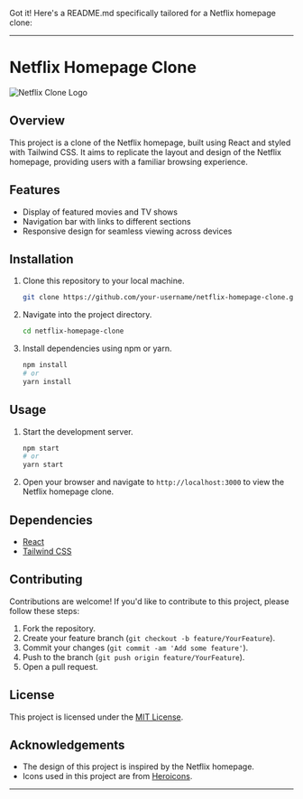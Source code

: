 Got it! Here's a README.md specifically tailored for a Netflix homepage clone:

---

# Netflix Homepage Clone

![Netflix Clone Logo](.ss.png)

## Overview
This project is a clone of the Netflix homepage, built using React and styled with Tailwind CSS. It aims to replicate the layout and design of the Netflix homepage, providing users with a familiar browsing experience.

## Features
- Display of featured movies and TV shows
- Navigation bar with links to different sections
- Responsive design for seamless viewing across devices

## Installation
1. Clone this repository to your local machine.
   ```bash
   git clone https://github.com/your-username/netflix-homepage-clone.git
   ```
2. Navigate into the project directory.
   ```bash
   cd netflix-homepage-clone
   ```
3. Install dependencies using npm or yarn.
   ```bash
   npm install
   # or
   yarn install
   ```

## Usage
1. Start the development server.
   ```bash
   npm start
   # or
   yarn start
   ```
2. Open your browser and navigate to `http://localhost:3000` to view the Netflix homepage clone.

## Dependencies
- [React](https://reactjs.org/)
- [Tailwind CSS](https://tailwindcss.com/)

## Contributing
Contributions are welcome! If you'd like to contribute to this project, please follow these steps:
1. Fork the repository.
2. Create your feature branch (`git checkout -b feature/YourFeature`).
3. Commit your changes (`git commit -am 'Add some feature'`).
4. Push to the branch (`git push origin feature/YourFeature`).
5. Open a pull request.

## License
This project is licensed under the [MIT License](LICENSE).

## Acknowledgements
- The design of this project is inspired by the Netflix homepage.
- Icons used in this project are from [Heroicons](https://heroicons.com/).

---
